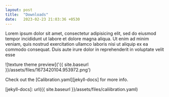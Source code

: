 ```yaml
---
layout: post
title:  "Downloads"
date:   2023-02-23 21:03:36 +0530
---
```

Lorem ipsum dolor sit amet, consectetur adipisicing elit, sed do eiusmod tempor incididunt ut labore et dolore magna aliqua. Ut enim ad minim veniam, quis nostrud exercitation ullamco laboris nisi ut aliquip ex ea commodo consequat. Duis aute irure dolor in reprehenderit in voluptate velit esse

![texture theme preview]('{{ site.baseurl }}/assets/files/1673420104.953972.png')

Check out the [Calibration.yaml][jekyll-docs] for more info.

[jekyll-docs]: url({{ site.baseurl }}/assets/files/caliibration.yaml)
